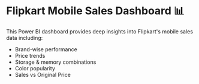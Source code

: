 # Flipkart Mobile Sales Dashboard 📊

This Power BI dashboard provides deep insights into Flipkart's mobile sales data including:

- Brand-wise performance
- Price trends
- Storage & memory combinations
- Color popularity
- Sales vs Original Price

